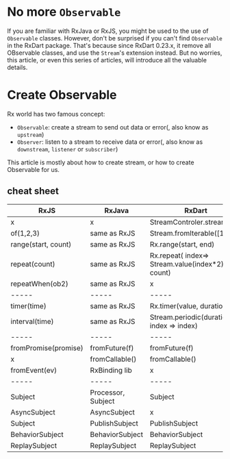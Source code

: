 # No more `Observable`
If you are familiar with RxJava or RxJS, you might be used to the use of `Observable` classes. However, don't be surprised if you can't find `Observable` in the RxDart package. That's because since RxDart 0.23.x, it remove all OBservable classes, and use the `Stream`'s extension instead. But no worries, this article, or even this series of articles, will introduce all the valuable details. 

# Create Observable
Rx world has two famous concept:
* `Observable`: create a stream to send out data or error(, also know as `upstream`)
* `Observer`: listen to a stream to receive data or error(, also know as `downstream`, `listener` or `subscriber`)

This article is mostly about how to create stream, or how to create Observable for us. 

## cheat sheet
| RxJS                 | RxJava             | RxDart                                           |
|----------------------|--------------------|--------------------------------------------------|
|    x                 |        x           | StreamControler.stream                           |
| of(1,2,3)            | same as RxJS       | Stream.fromIterable([1,2,3])                     |
| range(start, count)  | same as RxJS       | Rx.range(start, end)                             |
| repeat(count)        | same as RxJS       | Rx.repeat( index=> Stream.value(index*2), count) |
| repeatWhen(ob2)      | same as RxJS       | x                                                |
| -----                | -----              | -----                                            |
| timer(time)          | same as RxJS       | Rx.timer(value, duration)                        |
| interval(time)       | same as RxJS       | Stream.periodic(duration, index => index)        |
| -----                | -----              | -----                                            |
| fromPromise(promise) | fromFuture(f)      | fromFuture(f)                                    |
| x                    | fromCallable()     | fromCallable()                                   |
| fromEvent(ev)        | RxBinding lib      | x                                                |
| -----                | -----              | -----                                            |
| Subject              | Processor, Subject | Subject                                          |
| AsyncSubject         | AsyncSubject       | x                                                |
| Subject              | PublishSubject     | PublishSubject                                   |
| BehaviorSubject      | BehaviorSubject    | BehaviorSubject                                  |
| ReplaySubject        | ReplaySubject      | ReplaySubject                                    |

